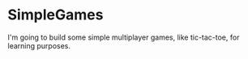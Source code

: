 SimpleGames
===========

I'm going to build some simple multiplayer games, like tic-tac-toe, for learning purposes. 